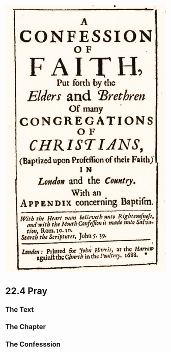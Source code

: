<img class="intro-right" src="art-1689.png">

# 22.4 Pray

## The Text

## The Chapter

## The Confesssion

